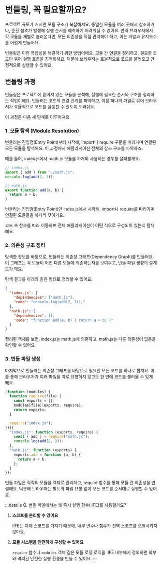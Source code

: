 # 번들링, 꼭 필요할까요?

프로젝트 규모가 커지면 모듈 구조가 복잡해져요. 동일한 모듈을 여러 곳에서 참조하거나, 순환 참조가 발생해 실행 순서를 예측하기 어려워질 수 있어요. 만약 브라우저에서 각 모듈을 개별로 불러온다면, 모든 의존성을 직접 관리해야 하고, 이는 개발과 유지보수를 어렵게 만들어요.

번들링은 이런 복잡성을 해결하기 위한 방법이에요.
모듈 간 연결을 정리하고, 필요한 코드만 묶어 실행 흐름을 최적화해요. 덕분에 브라우저는 효율적으로 코드를 불러오고 안정적으로 실행할 수 있어요.

## 번들링 과정

번들링은 프로젝트에 흩어져 있는 모듈을 분석해, 실행에 필요한 순서와 구조를 정리하는 작업이에요.
번들러는 코드의 연결 관계를 파악하고, 이를 하나의 파일로 묶어 브라우저가 효율적으로 코드를 실행할 수 있도록 도와줘요.

이 과정은 다음 세 단계로 이루어져요.

### 1. 모듈 탐색 (Module Resolution)

번들러는 진입점(Entry Point)부터 시작해, import나 require 구문을 따라가며 연결된 모든 모듈을 탐색해요. 이 과정에서 애플리케이션 전체의 참조 구조를 파악하죠.

예를 들어, index.js에서 math.js 모듈을 가져와 사용하는 경우를 살펴볼게요.

```javascript
// index.js
import { add } from "./math.js";
console.log(add(2, 3));

// math.js
export function add(a, b) {
  return a + b;
}
```

번들러는 진입점(Entry Point)인 index.js에서 시작해, import나 require를 따라가며 연결된 모듈들을 하나씩 찾아가요.

코드 속 참조를 따라 이동하며 전체 애플리케이션이 어떤 식으로 구성되어 있는지 탐색해요.

### 2. 의존성 구조 정리

탐색한 정보를 바탕으로, 번들러는 의존성 그래프(Dependency Graph)를 만들어요.
이 그래프는 각 모듈이 어떤 다른 모듈에 의존하는지를 보여주고, 번들 파일 생성의 설계도가 돼요.

탐색 결과를 아래와 같은 형태로 정리할 수 있어요.

```json
{
  "index.js": {
    "dependencies": ["math.js"],
    "code": "console.log(add(2, 3));"
  },
  "math.js": {
    "dependencies": [],
    "code": "function add(a, b) { return a + b; }"
  }
}
```

정리된 객체를 보면, index.js는 math.js에 의존하고, math.js는 다른 의존성이 없음을 확인할 수 있어요.

### 3. 번들 파일 생성

마지막으로 번들러는 의존성 그래프를 바탕으로 필요한 모든 코드를 하나로 합쳐요.
이를 통해 브라우저가 여러 파일을 따로 요청하지 않고도 한 번에 코드를 불러올 수 있게 돼요.

```javascript
(function (modules) {
  function require(file) {
    const exports = {};
    modules[file](exports, require);
    return exports;
  }

  require("index.js");
})({
  "index.js": function (exports, require) {
    const { add } = require("math.js");
    console.log(add(2, 3));
  },
  "math.js": function (exports) {
    exports.add = function (a, b) {
      return a + b;
    };
  }
});
```

번들 파일은 각각의 모듈을 객체로 관리하고, require 함수를 통해 모듈 간 의존성을 연결해요.
덕분에 브라우저는 별도의 파일 요청 없이 모든 코드를 순서대로 실행할 수 있어요.

:::details Q. 번들 파일에서는 왜 즉시 실행 함수(IIFE)를 사용할까요?

1. **스코프를 분리할 수 있어요**

   IIFE는 자체 스코프를 가지기 때문에, 내부 변수나 함수가 전역 스코프를 오염시키지 않아요.

2. **모듈 시스템을 안전하게 구성할 수 있어요**

   `require` 함수나 `modules` 객체 같은 모듈 로딩 로직을 IIFE 내부에서 정의하면 외부와 격리된 안전한 실행 환경을 만들 수 있어요.
   :::
